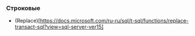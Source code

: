 ### Строковые
  
  * (Replace)[https://docs.microsoft.com/ru-ru/sql/t-sql/functions/replace-transact-sql?view=sql-server-ver15]
